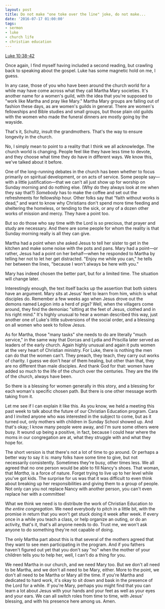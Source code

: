 ```yaml
---
layout: post
title: Do not make "one toke over the line" joke, do not make...
date: '2016-07-17 01:00:00'
tags:
- sermon
- luke
- church life
- christian education
---
```


[Luke 10:38-42](http://bible.oremus.org/?ql=335804875)

Once again, I find myself having included a second reading, but crawling back to speaking about the gospel. Luke has some magnetic hold on me, I guess.

In any case, those of you who have been around the church world for a while may have come across what they call Martha Mary societies. It's another name for a women's guild, with the idea that you're supposed to "work like Martha and pray like Mary." Martha Mary groups are falling out of fashion these days, as are women's guilds in general. There are women's fellowships and Bible studies and small groups, but those plain old guilds with the women who made the funeral dinners are mostly going by the wayside.

That's it, Schultz, insult the grandmothers. That's the way to ensure longevity in the church.<!--more-->

No, I simply mean to point to a reality that I think we all acknowledge. The church world is changing. People feel like they have less time to devote, and they choose what time they do have in different ways. We know this, we've talked about it before.


One of the long-running debates in the church has been whether to focus primarily on spiritual development, or on acts of service. Some people say—with a little justification—that we can't all just show up for worship on Sunday morning and do nothing else. (Why do they always look at me when they say that?) *Somebody* has to make the coffee and set out the refreshments for fellowship hour. Other folks say that "faith without works is dead," and want to know why Christians don't spend more time feeding and sheltering the homeless, or tending to the sick, or any of a dozen other works of mission and mercy. They have a point too.

But so do those who say time with the Lord is so precious, that prayer and study are necessary. And there are some people for whom the reality is that Sunday morning really is all they can give.

Martha had a point when she asked Jesus to tell her sister to get in the kitchen and make some noise with the pots and pans. Mary had a point—or rather, Jesus had a point on her behalf—when he responded to Martha by telling her not to let her get distracted. "Enjoy me while you can," he tells her between the lines, "because I won't always be here with you." 

Mary has indeed chosen the better part, but for a limited time. The situation will change later.

Interestingly enough, the text itself backs up the assertion that both sisters have an argument. Mary sits at Jesus' feet to learn from him, which is what disciples do. Remember a few weeks ago when Jesus drove out the demons named Legion into a herd of pigs? Well, when the villagers come around, they find the demoniac "sitting at the feet of Jesus, clothed and in his right mind." It's highly unusual to hear a woman described this way, just another one of Luke's little subversions of the social order, and a blessing on all women who seek to follow Jesus.

As for Martha, those "many tasks" she needs to do are literally "much service," in the same way that Dorcas and Lydia and Priscilla later served as leaders of the early church. Again highly unusual and again it puts women at the very heart of Christian ministry. For Luke, there is nothing the men can do that the women can't. They preach, they teach, they carry out works of charity. I guess we don't hear of them healing, but other than that, they are no different than male disciples. And thank God for that: women have added so much to the life of the church over the centuries. They are the life of the church, always have been.

So there is a blessing for women generally in this story, and a blessing for each woman's specific chosen path. But there is one other message worth taking from it.

Let me see if I can explain it like this. As you know, we held a meeting this past week to talk about the future of our Christian Education program. Cara and I invited anyone who was interested in the subject to come, but as it turned out, only mothers with children in Sunday School showed up. And that's okay; I know many people were away, and I'm sure some others were busy. It wound up being a positive, in fact, because I could hear where the moms in our congregation are at, what they struggle with and what they hope for.

The short version is that there's not a lot of time to go around. Or perhaps a better way to say it is: many folks have some time to give, but not necessarily consistently. Sometimes they're busy, other times less. We all agreed that no one person would be able to fill Nancy's shoes. That woman, that *Martha*, is a force of nature. Forget trying to live up to her level while you've got kids. The surprise for us was that it was difficult to even think about breaking up her responsibilities and giving them to a group of people. Not only can you not replace Nancy with another person, you can't even replace her with a committee!

What we think we need is to distribute the work of Christian Education *to the entire congregation*. We need everybody to pitch in a little bit, with the promise in return that you won't get stuck doing it week after week. If every once in a while you teach a class, or help organize an outing, or do an activity, that's it, that's all anyone needs to do. Trust me, we won't ask anyone to do something they're not capable of doing.

The only Martha part about this is that several of the mothers agreed that they want to see men participating in the program. And if you fathers haven't figured out yet that you don't say "no" when the mother of your children tells you to help her, well, I can't do a thing for you.

We need Martha in our church, and we need Mary too. But we don't all need to be Martha, and we don't all need to be Mary, either. More to the point, we don't all need to be Martha or Mary all the time. If you're Martha and dedicated to hard work, it's okay to sit down and bask in the presence of the Lord for a while. If you're Mary, perhaps you might find that you can learn a lot about Jesus with your hands and your feet as well as your eyes and your ears. We can all switch roles from time to time, with Jesus' blessing, and with his presence here among us. Amen.